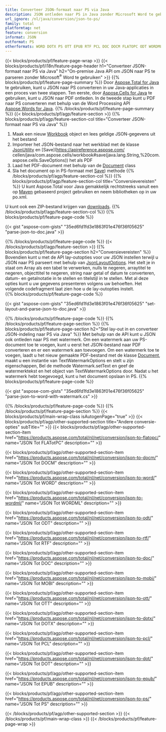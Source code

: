```yaml
---
title: Converteer JSON-formaat naar PS via Java
description: JSON ontleden naar PS in Java zonder Microsoft Word te gebruiken
url_ignore: /nl/java/conversion/json-to-ps/
family: total
platformtag: net
feature: conversion
informat: JSON
outformat: PS
otherformats: WORD DOTX PS OTT EPUB RTF PCL DOC DOCM FLATOPC ODT WORDML DOT MOBI
---
```

{{< blocks/products/pf/feature-page-wrap >}}
{{< blocks/products/pf/i18n/feature-page-header h1="Converteer JSON-formaat naar PS via Java" h2="On-premise Java API om JSON naar PS te parseren zonder Microsoft<sup>&reg;</sup> Word te gebruiken" >}}
{{% blocks/products/pf/feature-page-summary %}}
Door [Aspose.Total for Java](https://products.aspose.com/total/java/) te gebruiken, kunt u JSON naar PS converteren in uw Java-applicaties in een proces van twee stappen. Ten eerste, door [Aspose.Cells for Java](https://products.aspose.com/cells/java/) te gebruiken, kunt u JSON naar PDF ontleden. In de tweede stap kunt u PDF naar PS converteren met behulp van de Word Processing API [Aspose.Words for Java](https://products.aspose.com/words/java/).
{{% /blocks/products/pf/feature-page-summary  %}}
{{< blocks/products/pf/agp/feature-section >}}
{{% blocks/products/pf/agp/feature-section-col title="Converteer JSON-formaat naar PS via Java" %}}
1. Maak een nieuw [Workbook](https://apireference.aspose.com/cells/java/com.aspose.cells/Workbook) object en lees geldige JSON-gegevens uit het bestand
2. Importeer het JSON-bestand naar het werkblad met de klasse [JsonUtility](https://apireference.aspose.com/cells/java/com.aspose.cells/JsonUtility) en [Save](https://apireference.aspose.com/ cellen/java/com.aspose.cells/workbook#save(java.lang.String,%20com.aspose.cells.SaveOptions)) het als PDF
3. Laad het PDF-document met behulp van de [Document](https://apireference.aspose.com/words/java/com.aspose.words/Document) class
4. Sla het document op in PS-formaat met [Save](https://apireference.aspose.com/words/java/com.aspose.words/Document#save(java.lang.String,com.aspose.words.SaveOptions))) methode
{{% /blocks/products/pf/agp/feature-section-col %}}
{{% blocks/products/pf/agp/feature-section-col title="Conversievereisten" %}}
U kunt Aspose.Total voor Java gemakkelijk rechtstreeks vanuit een op [Maven](https://repository.aspose.com/webapp/#/artifacts/browse/tree/General/repo/com/aspose/aspose-total) gebaseerd project gebruiken en neem bibliotheken op in uw po.xml.

U kunt ook een ZIP-bestand krijgen van [downloads](https://downloads.aspose.com/total/java).
{{% /blocks/products/pf/agp/feature-section-col %}}
{{% blocks/products/pf/feature-page-code %}}

{{< gist "aspose-com-gists" "35ed6fd1fd3e1863f01e476f36f05625" "parse-json-to-doc.java" >}}


{{% /blocks/products/pf/feature-page-code %}}
{{< /blocks/products/pf/agp/feature-section >}}
{{% blocks/products/pf/feature-page-section  h2="Conversievereisten" %}}
Bovendien kunt u met de API lay-outopties voor uw JSON instellen terwijl u JSON naar PS parseert met behulp van [JsonLayoutOptions](https://apireference.aspose.com/cells/java/com.aspose.cells/jsonlayoutoptions). Het stelt je in staat om Array als een tabel te verwerken, nulls te negeren, arraytitel te negeren, objecttitel te negeren, string naar getal of datum te converteren, datum- en getalnotatie in te stellen en titelstijl in te stellen. Met al deze opties kunt u uw gegevens presenteren volgens uw behoeften. Het volgende codefragment laat zien hoe u de lay-outopties instelt.  
{{% blocks/products/pf/feature-page-code %}}

{{< gist "aspose-com-gists" "35ed6fd1fd3e1863f01e476f36f05625" "set-layout-and-parse-json-to-doc.java" >}}

{{% /blocks/products/pf/feature-page-code  %}}
{{% /blocks/products/pf/feature-page-section %}}
{{% blocks/products/pf/feature-page-section  h2="Stel lay-out in en converteer JSON-indeling naar PS via Java" %}}
Met behulp van de API kunt u JSON ook ontleden naar PS met watermerk. Om een watermerk aan uw PS-document toe te voegen, kunt u eerst het JSON-bestand naar PDF converteren en er een watermerk aan toevoegen. Om een watermerk toe te voegen, laadt u het nieuw gemaakte PDF-bestand met de klasse [Document](https://apireference.aspose.com/words/java/com.aspose.words/Document), maakt u een instantie van TextWatermarkOptions en stelt u zijn eigenschappen, Bel de methode Watermark.setText en geef de watermerktekst en het object van TextWatermarkOptions door. Nadat u het watermerk hebt toegevoegd, kunt u het document opslaan in PS. 
{{% blocks/products/pf/feature-page-code %}}

{{< gist "aspose-com-gists" "35ed6fd1fd3e1863f01e476f36f05625" "parse-json-to-word-with-watermark.cs" >}}

{{% /blocks/products/pf/feature-page-code  %}}
{{% /blocks/products/pf/feature-page-section %}}
{{< blocks/products/pf/main-wrap-class isAutogenPage="true" >}}
{{< blocks/products/pf/agp/other-supported-section title="Andere conversie-opties" subTitle="" >}}
{{< blocks/products/pf/agp/other-supported-section-item href="https://products.aspose.com/total/nl/net/conversion/json-to-flatopc/" name="JSON Tot FLATotPC" description="" >}}

{{< blocks/products/pf/agp/other-supported-section-item href="https://products.aspose.com/total/nl/net/conversion/json-to-docm/" name="JSON Tot DOCM" description="" >}}

{{< blocks/products/pf/agp/other-supported-section-item href="https://products.aspose.com/total/nl/net/conversion/json-to-word/" name="JSON Tot WORD" description="" >}}

{{< blocks/products/pf/agp/other-supported-section-item href="https://products.aspose.com/total/nl/net/conversion/json-to-wordml/" name="JSON Tot WORDML" description="" >}}

{{< blocks/products/pf/agp/other-supported-section-item href="https://products.aspose.com/total/nl/net/conversion/json-to-odt/" name="JSON Tot ODT" description="" >}}

{{< blocks/products/pf/agp/other-supported-section-item href="https://products.aspose.com/total/nl/net/conversion/json-to-rtf/" name="JSON Tot RTF" description="" >}}

{{< blocks/products/pf/agp/other-supported-section-item href="https://products.aspose.com/total/nl/net/conversion/json-to-doc/" name="JSON Tot DOC" description="" >}}

{{< blocks/products/pf/agp/other-supported-section-item href="https://products.aspose.com/total/nl/net/conversion/json-to-mobi/" name="JSON Tot MOBI" description="" >}}

{{< blocks/products/pf/agp/other-supported-section-item href="https://products.aspose.com/total/nl/net/conversion/json-to-ott/" name="JSON Tot OTT" description="" >}}

{{< blocks/products/pf/agp/other-supported-section-item href="https://products.aspose.com/total/nl/net/conversion/json-to-dotx/" name="JSON Tot DOTX" description="" >}}

{{< blocks/products/pf/agp/other-supported-section-item href="https://products.aspose.com/total/nl/net/conversion/json-to-pcl/" name="JSON Tot PCL" description="" >}}

{{< blocks/products/pf/agp/other-supported-section-item href="https://products.aspose.com/total/nl/net/conversion/json-to-dot/" name="JSON Tot DOT" description="" >}}

{{< blocks/products/pf/agp/other-supported-section-item href="https://products.aspose.com/total/nl/net/conversion/json-to-epub/" name="JSON Tot EPUB" description="" >}}

{{< blocks/products/pf/agp/other-supported-section-item href="https://products.aspose.com/total/nl/net/conversion/json-to-ps/" name="JSON Tot PS" description="" >}}


{{< /blocks/products/pf/agp/other-supported-section >}}
{{< /blocks/products/pf/main-wrap-class >}}
{{< /blocks/products/pf/feature-page-wrap >}}